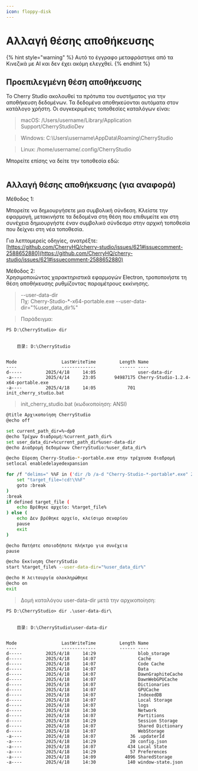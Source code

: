 ```yaml
---
icon: floppy-disk
---
```


# Αλλαγή θέσης αποθήκευσης

{% hint style="warning" %}
Αυτό το έγγραφο μεταφράστηκε από τα Κινεζικά με AI και δεν έχει ακόμη ελεγχθεί.
{% endhint %}

## Προεπιλεγμένη θέση αποθήκευσης

Το Cherry Studio ακολουθεί τα πρότυπα του συστήματος για την αποθήκευση δεδομένων. Τα δεδομένα αποθηκεύονται αυτόματα στον κατάλογο χρήστη. Οι συγκεκριμένες τοποθεσίες καταλόγων είναι:

> macOS: /Users/username/Library/Application Support/CherryStudioDev

> Windows: C:\Users\username\AppData\Roaming\CherryStudio

> Linux: /home/username/.config/CherryStudio

Μπορείτε επίσης να δείτε την τοποθεσία εδώ:

<figure><img src="../../.gitbook/assets/image%20(31).png" alt=""><figcaption></figcaption></figure>

## Αλλαγή θέσης αποθήκευσης (για αναφορά)

Μέθοδος 1:

Μπορείτε να δημιουργήσετε μια συμβολική σύνδεση. Κλείστε την εφαρμογή, μετακινήστε τα δεδομένα στη θέση που επιθυμείτε και στη συνέχεια δημιουργήστε έναν συμβολικό σύνδεσμο στην αρχική τοποθεσία που δείχνει στη νέα τοποθεσία.

Για λεπτομερείς οδηγίες, ανατρέξτε: [https://github.com/CherryHQ/cherry-studio/issues/621#issuecomment-2588652880](https://github.com/CherryHQ/cherry-studio/issues/621#issuecomment-2588652880)

Μέθοδος 2:\
Χρησιμοποιώντας χαρακτηριστικά εφαρμογών Electron, τροποποιήστε τη θέση αποθήκευσης ρυθμίζοντας παραμέτρους εκκίνησης.

> \--user-data-dir\
> Πχ: Cherry-Studio-\*-x64-portable.exe --user-data-dir="%user\_data\_dir%"

> Παράδειγμα:

```shell
PS D:\CherryStudio> dir


    目录: D:\CherryStudio


Mode                 LastWriteTime         Length Name
----                 -------------         ------ ----
d-----         2025/4/18     14:05                user-data-dir
-a----         2025/4/14     23:05       94987175 Cherry-Studio-1.2.4-x64-portable.exe
-a----         2025/4/18     14:05            701 init_cherry_studio.bat
```

> init\_cherry\_studio.bat (κωδικοποίηση: ANSI)

```bash
@title Αρχικοποίηση CherryStudio
@echo off

set current_path_dir=%~dp0
@echo Τρέχων διαδρομή:%current_path_dir%
set user_data_dir=%current_path_dir%user-data-dir
@echo Διαδρομή δεδομένων CherryStudio:%user_data_dir%

@echo Εύρεση Cherry-Studio-*-portable.exe στην τρέχουσα διαδρομή
setlocal enabledelayedexpansion

for /f "delims=" %%F in ('dir /b /a-d "Cherry-Studio-*-portable*.exe" 2^>nul') do ( #Αυτός ο κώδικας είναι προσαρμοσμένος για εκδόσεις από GitHub και την επίσημη ιστοσελίδα. Για άλλες εκδόσεις, τροποποιήστε ανάλογα
    set "target_file=!cd!\%%F"
    goto :break
)
:break
if defined target_file (
    echo Βρέθηκε αρχείο: %target_file%
) else (
    echo Δεν βρέθηκε αρχείο, κλείσιμο σεναρίου
    pause
    exit
)

@echo Πατήστε οποιοδήποτε πλήκτρο για συνέχεια
pause

@echo Εκκίνηση CherryStudio
start %target_file% --user-data-dir="%user_data_dir%"

@echo Η λειτουργία ολοκληρώθηκε
@echo on
exit
```

> Δομή καταλόγου user-data-dir μετά την αρχικοποίηση:

```shell
PS D:\CherryStudio> dir .\user-data-dir\


    目录: D:\CherryStudio\user-data-dir


Mode                 LastWriteTime         Length Name
----                 -------------         ------ ----
d-----         2025/4/18     14:29                blob_storage
d-----         2025/4/18     14:07                Cache
d-----         2025/4/18     14:07                Code Cache
d-----         2025/4/18     14:07                Data
d-----         2025/4/18     14:07                DawnGraphiteCache
d-----         2025/4/18     14:07                DawnWebGPUCache
d-----         2025/4/18     14:07                Dictionaries
d-----         2025/4/18     14:07                GPUCache
d-----         2025/4/18     14:07                IndexedDB
d-----         2025/4/18     14:07                Local Storage
d-----         2025/4/18     14:07                logs
d-----         2025/4/18     14:30                Network
d-----         2025/4/18     14:07                Partitions
d-----         2025/4/18     14:29                Session Storage
d-----         2025/4/18     14:07                Shared Dictionary
d-----         2025/4/18     14:07                WebStorage
-a----         2025/4/18     14:07             36 .updaterId
-a----         2025/4/18     14:29             20 config.json
-a----         2025/4/18     14:07            434 Local State
-a----         2025/4/18     14:29             57 Preferences
-a----         2025/4/18     14:09           4096 SharedStorage
-a----         2025/4/18     14:30            140 window-state.json
```
